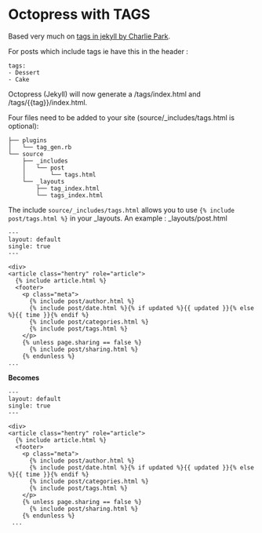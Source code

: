 Octopress with TAGS
==

Based very much on [tags in jekyll by Charlie Park](http://charliepark.org/tags-in-jekyll/). 

For posts which include tags ie have this in the header :

    tags: 
    - Dessert
    - Cake

Octopress (Jekyll) will now generate a /tags/index.html and /tags/{{tag}}/index.html.

Four files need to be added to your site (source/_includes/tags.html is optional):

    ├── plugins
    │   └── tag_gen.rb
    └── source
        ├── _includes
        │   └── post
        │       └── tags.html
        └── _layouts
            ├── tag_index.html
            └── tags_index.html

The include `source/_includes/tags.html` allows you to use `{% include post/tags.html %}` in your _layouts. An example :
_layouts/post.html

    ---
    layout: default
    single: true
    ---

    <div>
    <article class="hentry" role="article">
      {% include article.html %}
      <footer>
        <p class="meta">
          {% include post/author.html %}
          {% include post/date.html %}{% if updated %}{{ updated }}{% else %}{{ time }}{% endif %}
          {% include post/categories.html %}
          {% include post/tags.html %}
        </p>
        {% unless page.sharing == false %}
          {% include post/sharing.html %}
        {% endunless %}
    ...

**Becomes**

    ---
    layout: default
    single: true
    ---

    <div>
    <article class="hentry" role="article">
      {% include article.html %}
      <footer>
        <p class="meta">
          {% include post/author.html %}
          {% include post/date.html %}{% if updated %}{{ updated }}{% else %}{{ time }}{% endif %}
          {% include post/categories.html %}
          {% include post/tags.html %}
        </p>
        {% unless page.sharing == false %}
          {% include post/sharing.html %}
        {% endunless %}
     ...

